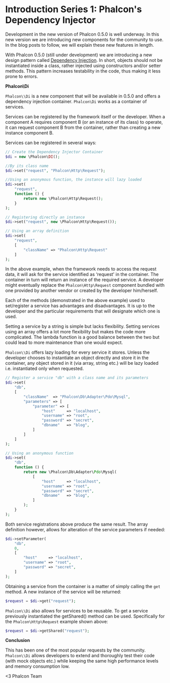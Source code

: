 Introduction Series 1: Phalcon's Dependency Injector
====================================================

Development in the new version of Phalcon 0.5.0 is well underway. In this new 
version we are introducing new components for the community to use. In the blog 
posts to follow, we will explain these new features in length.

With Phalcon 0.5.0 (still under development) we are introducing a new design 
pattern called 
[Dependency Injection](https://en.wikipedia.org/wiki/Dependency_injection). In 
short, objects should not be instantiated inside a class, rather injected using 
constructors and/or setter methods. This pattern increases testability in the 
code, thus making it less prone to errors.

**Phalcon\Di**

`Phalcon\\Di` is a new component that will be available in 0.5.0 and offers a 
dependency injection container. `Phalcon\Di` works as a container of services.

Services can be registered by the framework itself or the developer. When a 
component A requires component B (or an instance of its class) to operate, it 
can request component B from the container, rather than creating a new instance 
component B.

Services can be registered in several ways:

```php
// Create the Dependency Injector Container
$di = new \Phalcon\DI();

//By its class name
$di->set("request", "Phalcon\Http\Request");

//Using an anonymous function, the instance will lazy loaded
$di->set(
    "request", 
    function () {
        return new \Phalcon\Http\Request();
    }
);

// Registering directly an instance
$di->set("request", new \Phalcon\Http\Request());

// Using an array definition
$di->set(
    "request", 
    [
        "className" => "Phalcon\Http\Request"
    ]
);
```

In the above example, when the framework needs to access the request data, it 
will ask for the service identified as ‘request' in the container. The 
container in turn will return an instance of the required service. A developer 
might eventually replace the `Phalcon\Http\Request` component bundled with one 
provided by another vendor or created by the developer him/herself.

Each of the methods (demonstrated in the above example) used to set/register a 
service has advantages and disadvantages. It is up to the developer and the 
particular requirements that will designate which one is used. 

Setting a service by a string is simple but lacks flexibility. Setting services 
using an array offers a lot more flexibility but makes the code more 
complicated. The lambda function is a good balance between the two but could 
lead to more maintenance than one would expect.

`Phalcon\\Di` offers lazy loading for every service it stores. Unless the 
developer chooses to instantiate an object directly and store it in the 
container, any object stored in it (via array, string etc.) will be lazy loaded 
i.e. instantiated only when requested.

```php
// Register a service "db" with a class name and its parameters
$di->set(
    "db", 
    [
        "className"  => "Phalcon\Db\Adapter\Pdo\Mysql",
        "parameters" => [
            "parameter" => [
                "host"     => "localhost",
                "username" => "root",
                "password" => "secret",
                "dbname"   => "blog",
            ]
        ]
    ]
);

// Using an anonymous function
$di->set(
    "db",
    function () {
        return new \Phalcon\Db\Adapter\Pdo\Mysql(
            [
                "host"     => "localhost",
                "username" => "root",
                "password" => "secret",
                "dbname"   => "blog",
            ]
        );
    }
);
```

Both service registrations above produce the same result. The array definition 
however, allows for alteration of the service parameters if needed:

```php
$di->setParameter(
    "db", 
    0, 
    [
        "host"     => "localhost",
        "username" => "root",
        "password" => "secret",
    ]
);
```

Obtaining a service from the container is a matter of simply calling the `get` 
method. A new instance of the service will be returned:

```php
$request = $di->get("request");
```

`Phalcon\\Di` also allows for services to be reusable. To get a service 
previously instantiated the getShared() method can be used. Specifically for 
the `Phalcon\Http\Request` example shown above:

```php
$request = $di->getShared("request");
```

**Conclusion**

This has been one of the most popular requests by the community.
`Phalcon\\Di` allows developers to extend and thoroughly test their code (with 
mock objects etc.) while keeping the same high performance levels and memory 
consumption low.

<3 Phalcon Team